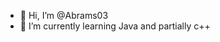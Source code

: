 - 👋 Hi, I’m @Abrams03
- 🌱 I’m currently learning Java and partially c++

<!---
Abrams03/Abrams03 is a ✨ special ✨ repository because its `README.md` (this file) appears on your GitHub profile.
You can click the Preview link to take a look at your changes.
--->
